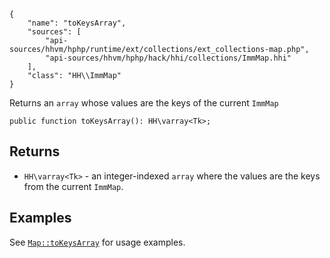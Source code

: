 ``` yamlmeta
{
    "name": "toKeysArray",
    "sources": [
        "api-sources/hhvm/hphp/runtime/ext/collections/ext_collections-map.php",
        "api-sources/hhvm/hphp/hack/hhi/collections/ImmMap.hhi"
    ],
    "class": "HH\\ImmMap"
}
```




Returns an ` array ` whose values are the keys of the current `` ImmMap ``




``` Hack
public function toKeysArray(): HH\varray<Tk>;
```




## Returns




+ ` HH\varray<Tk> ` - an integer-indexed `` array `` where the values are the keys from
  the current ``` ImmMap ```.




## Examples




See [` Map::toKeysArray `](</hack/reference/class/Map/toKeysArray/#examples>) for usage examples.
<!-- HHAPIDOC -->
